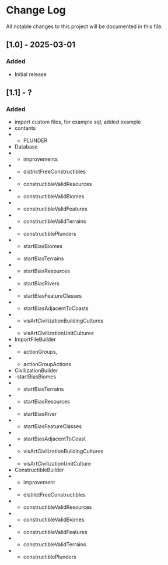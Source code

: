 # Change Log
All notable changes to this project will be documented in this file.

## [1.0] - 2025-03-01

### Added

- Initial release

## [1.1] - ?

### Added

- import custom files, for example sql, added example
- contants
- - PLUNDER
- Database
- - improvements
- - districtFreeConstructibles
- - constructibleValidResources
- - constructibleValidBiomes
- - constructibleValidFeatures
- - constructibleValidTerrains
- - constructiblePlunders
- - startBiasBiomes
- - startBiasTerrains
- - startBiasResources
- - startBiasRivers
- - startBiasFeatureClasses
- - startBiasAdjacentToCoasts
- - visArtCivilizationBuildingCultures
- - visArtCivilizationUnitCultures
- ImportFileBuilder
- - actionGroups,
- - actionGroupActions
- CivilizationBuilder
- -startBiasBiomes
- - startBiasTerrains
- - startBiasResources
- - startBiasRiver
- - startBiasFeatureClasses
- - startBiasAdjacentToCoast
- - visArtCivilizationBuildingCultures
- - visArtCivilizationUnitCulture
- ConstructibleBuilder
- - improvement
- - districtFreeConstructibles
- - constructibleValidResources
- - constructibleValidBiomes
- - constructibleValidFeatures
- - constructibleValidTerrains
- - constructiblePlunders



